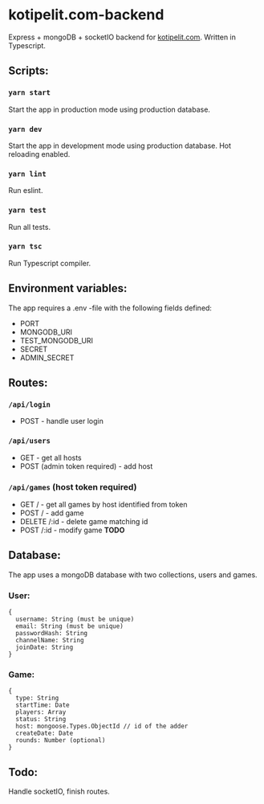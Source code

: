 # kotipelit.com-backend

Express + mongoDB + socketIO backend for [kotipelit.com](https://github.com/gitblast/kotipelit.com). Written in Typescript.

## Scripts:

### `yarn start`

Start the app in production mode using production database.

### `yarn dev`

Start the app in development mode using production database. Hot reloading enabled.

### `yarn lint`

Run eslint.

### `yarn test`

Run all tests.

### `yarn tsc`

Run Typescript compiler.

## Environment variables:

The app requires a .env -file with the following fields defined:

- PORT
- MONGODB_URI
- TEST_MONGODB_URI
- SECRET
- ADMIN_SECRET

## Routes:

### `/api/login`

- POST - handle user login

### `/api/users`

- GET - get all hosts
- POST (admin token required) - add host

### `/api/games` (host token required)

- GET / - get all games by host identified from token
- POST / - add game
- DELETE /:id - delete game matching id
- POST /:id - modify game **TODO**

## Database:

The app uses a mongoDB database with two collections, users and games.

### User:

```
{
  username: String (must be unique)
  email: String (must be unique)
  passwordHash: String
  channelName: String
  joinDate: String
}
```

### Game:

```
{
  type: String
  startTime: Date
  players: Array
  status: String
  host: mongoose.Types.ObjectId // id of the adder
  createDate: Date
  rounds: Number (optional)
}
```

## Todo:

Handle socketIO, finish routes.
